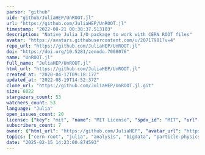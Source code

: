```yaml
---
parser: "github"
uid: "github/JuliaHEP/UnROOT.jl"
url: "https://github.com/JuliaHEP/UnROOT.jl"
timestamp: "2022-08-21 00:38:37.513103"
description: "Native Julia I/O package to work with CERN ROOT files"
avatar: "https://avatars.githubusercontent.com/u/20717981?v=4"
repo_url: "https://github.com/JuliaHEP/UnROOT.jl"
doi: "https://doi.org/10.5281/zenodo.7008076"
name: "UnROOT.jl"
full_name: "JuliaHEP/UnROOT.jl"
html_url: "https://github.com/JuliaHEP/UnROOT.jl"
created_at: "2020-04-17T09:18:17Z"
updated_at: "2022-08-19T14:52:37Z"
clone_url: "https://github.com/JuliaHEP/UnROOT.jl.git"
size: 6022
stargazers_count: 53
watchers_count: 53
language: "Julia"
open_issues_count: 20
license: {"key": "mit", "name": "MIT License", "spdx_id": "MIT", "url": "https://api.github.com/licenses/mit", "node_id": "MDc6TGljZW5zZTEz"}
subscribers_count: 7
owner: {"html_url": "https://github.com/JuliaHEP", "avatar_url": "https://avatars.githubusercontent.com/u/20717981?v=4", "login": "JuliaHEP", "type": "Organization"}
topics: ["cern-root", "julia", "analysis", "bigdata", "particle-physics", "hep", "hep-ex", "high-energy-physics", "hacktoberfest"]
date: "2025-02-15 14:23:00.874593"
---
```

